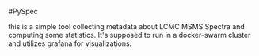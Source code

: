 #PySpec

this is a simple tool collecting metadata about LCMC MSMS Spectra and computing some statistics. It's supposed
to run in a docker-swarm cluster and utilizes grafana for visualizations.